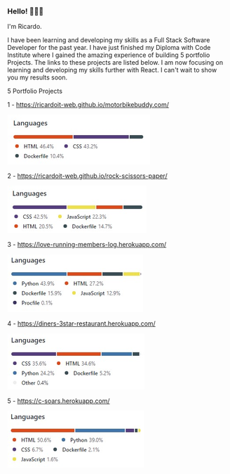 ### Hello! 🙋🏻‍♂️

I'm Ricardo.

I have been learning and developing my skills as a Full Stack Software Developer for the past year.
I have just finished my Diploma with Code Institute where I gained the amazing experience of building 5 portfolio Projects. The links to these projects are listed below. I am now focusing on learning and developing my skills further with React. I can't wait to show you my results soon.



5 Portfolio Projects

1 - https://ricardoit-web.github.io/motorbikebuddy.com/  

![languages](Motorbike-buddy-languages-img.jpg)

2 - https://ricardoit-web.github.io/rock-scissors-paper/

![languages](rock-paper-scissors-languages-img.jpg)

3 - https://love-running-members-log.herokuapp.com/

![languages](love-running-members-log-languages-img.jpg)

4 - https://diners-3star-restaurant.herokuapp.com/

![languages](diners-3star-restaurant-languages-img.jpg)

5 - https://c-soars.herokuapp.com/

![languages](c-soars-languages-img.jpg)

<!--
**RicardoIT-Web/RicardoIT-Web** is a ✨ _special_ ✨ repository because its `README.md` (this file) appears on your GitHub profile.

Here are some ideas to get you started:

- 🔭 I’m currently working on ...
- 🌱 I’m currently learning ...
- 👯 I’m looking to collaborate on ...
- 🤔 I’m looking for help with ...
- 💬 Ask me about ...
- 📫 How to reach me: ...
- 😄 Pronouns: ...
- ⚡ Fun fact: ...
-->

